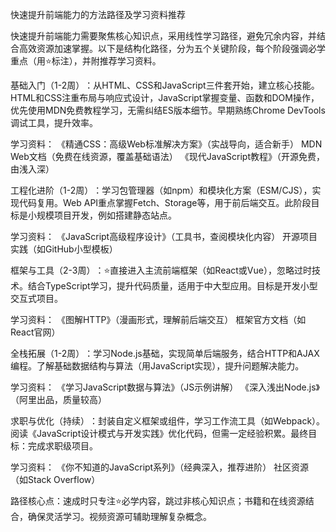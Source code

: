快速提升前端能力的方法路径及学习资料推荐

快速提升前端能力需要聚焦核心知识点，采用线性学习路径，避免冗余内容，并结合高效资源加速掌握。以下是结构化路径，分为五个关键阶段，每个阶段强调必学重点（用⭐标注），并附推荐学习资料。

基础入门（1-2周）‌：从HTML、CSS和JavaScript三件套开始，建立核心技能。HTML和CSS注重布局与响应式设计，JavaScript掌握变量、函数和DOM操作，优先使用MDN免费教程学习，无需纠结ES版本细节。早期熟练Chrome DevTools调试工具，提升效率。

学习资料‌：
《精通CSS：高级Web标准解决方案》（实战导向，适合新手）
MDN Web文档（免费在线资源，覆盖基础语法）
《现代JavaScript教程》（开源免费，由浅入深）

工程化进阶（1-2周）‌：学习包管理器（如npm）和模块化方案（ESM/CJS），实现代码复用。Web API重点掌握Fetch、Storage等，用于前后端交互。此阶段目标是小规模项目开发，例如搭建静态站点。

学习资料‌：
《JavaScript高级程序设计》（工具书，查阅模块化内容）
开源项目实践（如GitHub小型模板）

框架与工具（2-3周）‌：⭐直接进入主流前端框架（如React或Vue），忽略过时技术。结合TypeScript学习，提升代码质量，适用于中大型应用。目标是开发小型交互式项目。

学习资料‌：
《图解HTTP》（漫画形式，理解前后端交互）
框架官方文档（如React官网）

全栈拓展（1-2周）‌：学习Node.js基础，实现简单后端服务，结合HTTP和AJAX编程。了解基础数据结构与算法（用JavaScript实现），提升问题解决能力。

学习资料‌：
《学习JavaScript数据与算法》（JS示例讲解）
《深入浅出Node.js》（阿里出品，质量较高）

求职与优化（持续）‌：封装自定义框架或组件，学习工作流工具（如Webpack）。阅读《JavaScript设计模式与开发实践》优化代码，但需一定经验积累。最终目标：完成求职级项目。

学习资料‌：
《你不知道的JavaScript系列》（经典深入，推荐进阶）
社区资源（如Stack Overflow）

路径核心点：速成时只专注⭐必学内容，跳过非核心知识点；书籍和在线资源结合，确保灵活学习。视频资源可辅助理解复杂概念。